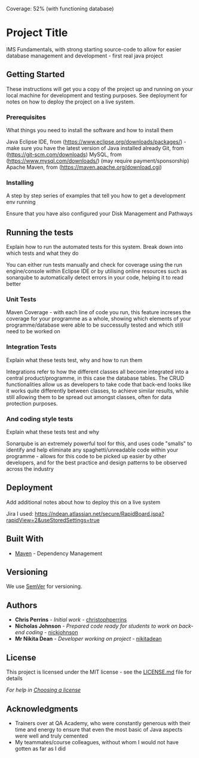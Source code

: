 Coverage: 52% (with functioning database)
# Project Title

IMS Fundamentals, with strong starting source-code to allow for easier database management and development - first real java project


## Getting Started

These instructions will get you a copy of the project up and running on your local machine for development and testing purposes. See deployment for notes on how to deploy the project on a live system.


### Prerequisites

What things you need to install the software and how to install them

Java Eclipse IDE, from (https://www.eclipse.org/downloads/packages/) - make sure you have the latest version of Java installed already
Git, from (https://git-scm.com/downloads)
MySQL, from (https://www.mysql.com/downloads/) (may require payment/sponsorship)
Apache Maven, from (https://maven.apache.org/download.cgi)


### Installing

A step by step series of examples that tell you how to get a development env running

Ensure that you have also configured your Disk Management and Pathways


## Running the tests

Explain how to run the automated tests for this system. Break down into which tests and what they do

You can either run tests manually and check for coverage using the run engine/console within Eclipse IDE or by utilising online resources such as sonarqube to automatically detect errors in your code, helping it to read better


### Unit Tests 

Maven Coverage - with each line of code you run, this feature increses the coverage for your programme as a whole, showing which elements of your programme/database were able to be successully tested and which still need to be worked on


### Integration Tests 
Explain what these tests test, why and how to run them

Integrations refer to how the different classes all become integrated into a central product/programme, in this case the database tables. The CRUD functionalities allow us as developers to take code that back-end looks like it works quite differently between classes, to achieve similar results, while still allowing them to be spread out amongst classes, often for data protection purposes.


### And coding style tests

Explain what these tests test and why

Sonarqube is an extremely powerful tool for this, and uses code "smalls" to identify and help eliminate any spaghetti/unreadable code within your programme - allows for this code to be picked up easier by other developers, and for the best practice and design patterns to be observed across the industry


## Deployment

Add additional notes about how to deploy this on a live system

Jira I used: https://ndean.atlassian.net/secure/RapidBoard.jspa?rapidView=2&useStoredSettings=true


## Built With

* [Maven](https://maven.apache.org/) - Dependency Management


## Versioning

We use [SemVer](http://semver.org/) for versioning.


## Authors

* **Chris Perrins** - *Initial work* - [christophperrins](https://github.com/christophperrins)
* **Nicholas Johnson** - *Prepared code ready for students to work on back-end coding* - [nickjohnson](https://github.com/nickrstewarttds)
* **Mr Nikita Dean** - *Developer working on project* - [nikitadean](https://github.com/nikitaqasdet)


## License

This project is licensed under the MIT license - see the [LICENSE.md](LICENSE.md) file for details 

*For help in [Choosing a license](https://choosealicense.com/)*

## Acknowledgments

* Trainers over at QA Academy, who were constantly generous with their time and energy to ensure that even the most basic of Java aspects were well and truly cemented
* My teammates/course colleagues, without whom I would not have gotten as far as I did
